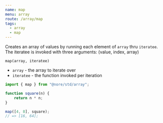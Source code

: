 ```yaml
---
name: map
menu: array
route: /array/map
tags:
  - array
  - map
---
```


Creates an array of values by running each element of `array` thru `iteratee`. The iteratee is invoked with three arguments: (value, index, array)

`map(array, iteratee)`

- `array` - the array to iterate over
- `iteratee` - the function invoked per iteration

```js
import { map } from "@nore/std/array";

function square(n) {
	return n * n;
}

map([4, 8], square);
// => [16, 64];
```

